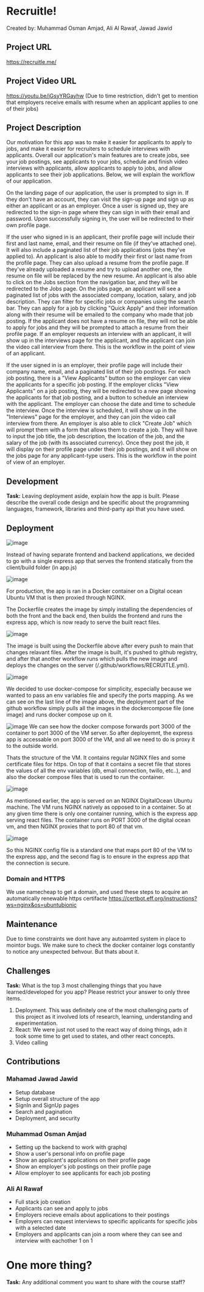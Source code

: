 # Recruitle!
Created by: Muhammad Osman Amjad, Ali Al Rawaf, Jawad Jawid

## Project URL

https://recruitle.me/

## Project Video URL 

https://youtu.be/jGsyYRGayhw
(Due to time restriction, didn't get to mention that employers receive emails with resume when an applicant applies to one of their jobs)

## Project Description

Our motivation for this app was to make it easier for applicants to apply to jobs, and make it easier for recruiters to schedule interviews with applicants. 
Overall our application's main features are to create jobs, see your job postings, see applicants to your jobs, schedule and finish video interviews with applicants, allow applicants to apply to jobs, and allow applicants to see their job applications. Below, we will explain the workflow of our application.

On the landing page of our application, the user is prompted to sign in. If they don't have an account, they can visit the sign-up page and sign up as either 
an applicant or as an employer. Once a user is signed up, they are redirected to the sign-in page where they can sign in with their email and password.
Upon successfully signing in, the user will be redirected to their own profile page.

If the user who signed in is an applicant, their profile page will include their first and last name, email, and their resume on file (if they've attached one).
It will also include a paginated list of their job applications (jobs they've applied to). An applicant is also able to modify their first or last name from the profile page. They can also upload a resume from the profile page. If they've already uploaded a resume and try to upload another one, the resume on file will be replaced by the new resume. An applicant is also able to click on the Jobs section from the navigation bar, and they will be redirected to the Jobs page. On the jobs page, an applicant will see a paginated list of jobs with the associated company, location, salary, and job description. They can filter for specific jobs or companies using the search bar. They can apply for a job by clicking "Quick Apply" and their information along with their resume will be emailed to the company who made that job posting. If the applicant does not have a resume on file, they will not be able to apply for jobs and they will be prompted to attach a resume from their profile page.
If an employer requests an interview with an applicant, it will show up in the interviews page for the applicant, and the applicant can join the video call interview from there. This is the workflow in the point of view of an applicant. 

If the user signed in is an employer, their profile page will include their company name, email, and a paginated list of their job postings. For each job posting, there is a "View Applicants" button so the employer can view the applicants for a specific job posting. If the employer clicks "View Applicants" on a job posting, they will be redirected to a new page showing the applicants for that job posting, and a button to schedule an interview with the applicant. The employer can choose the date and time to schedule the interview. Once the interview is scheduled, it will show up in the "Interviews" page for the employer, and they can join the video call interview from there. An employer is also able to click "Create Job" which will prompt them with a form that allows them to create a job. They will have to input the job title, the job description, the location of the job, and the salary of the job (with its associated currency). Once they post the job, it will display on their profile page under their job postings, and it will show on the jobs page for any applicant-type users. This is the workflow in the point of view of an employer.

## Development

**Task:** Leaving deployment aside, explain how the app is built. Please describe the overall code design and be specific about the programming languages, framework, libraries and third-party api that you have used. 

## Deployment

![image](https://user-images.githubusercontent.com/54965155/162344149-f89f8c26-eeb5-40c7-b9c6-a125e62a8171.png)

Instead of having separate frontend and backend applications, we decided to go with a single express app that serves the frontend statically from the client/build folder (in app.js)

![image](https://user-images.githubusercontent.com/54965155/162347111-0d2db39a-34a9-4fed-8afb-5d0503e33472.png)

For production, the app is ran in a Docker container on a Digital ocean Ubuntu VM that is then proxied through NGINX.

The Dockerfile creates the image by simply installing the dependencies of both the front and the back end, then builds the frontend and runs the express app, which is now ready to serve the built react files.

![image](https://user-images.githubusercontent.com/54965155/162343764-1b2af548-6c2f-40cf-98d1-f77c38784aa6.png)

The image is built using the Dockerfile above after every push to main that changes relavant files. After the image is built, it's pushed to github registry, and after that another workflow runs which pulls the new image and deploys the changes on the server (/.github/workflows/RECRUITLE.yml).

![image](https://user-images.githubusercontent.com/54965155/162346036-09750e79-fa22-4ceb-901c-8e4219f051fd.png)

We decided to use docker-compose for simplicity, especially because we wanted to pass an env variables file and specify the ports mapping. As we can see on the last line of the image above, the deployment part of the github workflow simply pulls all the images in the dockercompose file (one image) and runs docker compose up on it.

![image](https://user-images.githubusercontent.com/54965155/162346468-e75348ea-6861-4a74-8881-7a4d2738c0cc.png) We can see how the docker compose forwards port 3000 of the container to port 3000 of the VM server. So after deployemnt, the express app is accessable on port 3000 of the VM, and all we need to do is proxy it to the outside world.

Thats the structure of the VM. It contains regular NGINX files and some certificate files for https. On top of that it contains a secret file that stores the values of all the env variables (db, email connection, twillo, etc..), and also the docker compose files that is used to run the container.

![image](https://user-images.githubusercontent.com/54965155/162346312-00a38380-807b-44ac-92c8-ba0a05f37c92.png)

As mentioned earlier, the app is served on an NGINX DigitalOcean Ubuntu machine. The VM runs NGINX natively as opposed to in a container. So at any given time there is only one container running, which is the express app serving react files. The container runs on PORT 3000 of the digital ocean vm, and then NGINX proxies that to port 80 of that vm.

![image](https://user-images.githubusercontent.com/54965155/162349279-89990694-cc33-4b86-a615-bf6fd3002ca8.png)

So this NGINX config file is a standard one that maps port 80 of the VM to the express app, and the second flag is to ensure in the express app that the connection is secure.

### Domain and HTTPS
We use namecheap to get a domain, and used these steps to acquire an automatically renewable https certifacte https://certbot.eff.org/instructions?ws=nginx&os=ubuntubionic

## Maintenance

Due to time constraints we dont have any autoamted system in place to mointor bugs. We make sure to check the docker container logs constantly to notice any unexpected behvour. But thats about it.

## Challenges

**Task:** What is the top 3 most challenging things that you have learned/developed for you app? Please restrict your answer to only three items. 

1. Deployment. This was definitely one of the most challenging parts of this project as it involved lots of research, learning, understanding and experimentation.
2. React: We were just not used to the react way of doing things, adn it took some time to get used to states, and other react concepts.
3. Video calling

## Contributions

### Mahamad Jawad Jawid
- Setup database
- Setup overall structure of the app
- SignIn and SignUp pages
- Search and pagination
- Deployment, and security

### Muhammad Osman Amjad
- Setting up the backend to work with graphql
- Show a user's personal info on profile page
- Show an applicant's applications on their profile page
- Show an employer's job postings on their profile page
- Allow employer to see applicants for each job posting

### Ali Al Rawaf
- Full stack job creation
- Applicants can see and apply to jobs
- Employers recieve emails about applications to their postings
- Employers can request interviews to specific applicants for specific jobs with a selected date
- Employers and applicants can join a room where they can see and interview with eachother 1 on 1

# One more thing? 

**Task:** Any additional comment you want to share with the course staff? 
